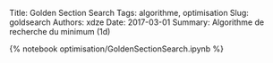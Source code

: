Title: Golden Section Search
Tags: algorithme, optimisation
Slug: goldsearch
Authors: xdze
Date: 2017-03-01
Summary: Algorithme de recherche du minimum (1d)

{% notebook optimisation/GoldenSectionSearch.ipynb %}
